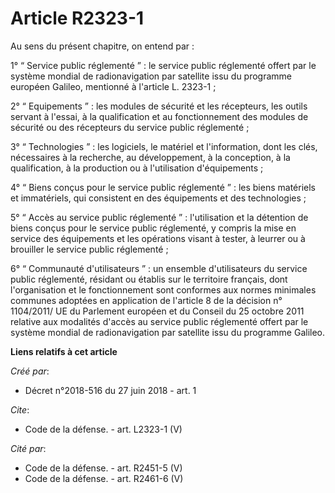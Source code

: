 # Article R2323-1

Au sens du présent chapitre, on entend par : 

1° “ Service public réglementé ” : le service public réglementé offert par le système mondial de radionavigation par
satellite issu du programme européen Galileo, mentionné à l'article L. 2323-1 ; 

2° “ Equipements ” : les modules de sécurité et les récepteurs, les outils servant à l'essai, à la qualification et au
fonctionnement des modules de sécurité ou des récepteurs du service public réglementé ; 

3° “ Technologies ” : les logiciels, le matériel et l'information, dont les clés, nécessaires à la recherche, au
développement, à la conception, à la qualification, à la production ou à l'utilisation d'équipements ; 

4° “ Biens conçus pour le service public réglementé ” : les biens matériels et immatériels, qui consistent en des équipements
et des technologies ; 

5° “ Accès au service public réglementé ” : l'utilisation et la détention de biens conçus pour le service public réglementé,
y compris la mise en service des équipements et les opérations visant à tester, à leurrer ou à brouiller le service public
réglementé ; 

6° “ Communauté d'utilisateurs ” : un ensemble d'utilisateurs du service public réglementé, résidant ou établis sur le
territoire français, dont l'organisation et le fonctionnement sont conformes aux normes minimales communes adoptées en
application de l'article 8 de la décision n° 1104/2011/ UE du Parlement européen et du Conseil du 25 octobre 2011 relative
aux modalités d'accès au service public réglementé offert par le système mondial de radionavigation par satellite issu du
programme Galileo.

**Liens relatifs à cet article**

_Créé par_:

  - Décret n°2018-516 du 27 juin 2018 - art. 1

_Cite_:

  - Code de la défense. - art. L2323-1 (V)

_Cité par_:

  - Code de la défense. - art. R2451-5 (V)
  - Code de la défense. - art. R2461-6 (V)
